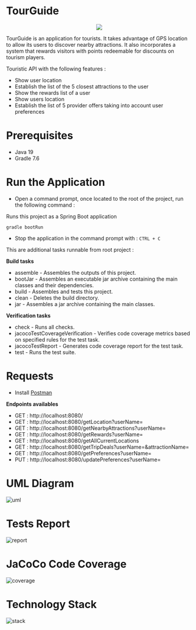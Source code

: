 # TourGuide

<p align="center">
  <img src=https://imagizer.imageshack.com/img923/5501/26aD16.png>
</p>

TourGuide is an application for tourists. It takes advantage of GPS location to allow its users to discover nearby attractions. It also incorporates a system that rewards visitors with points redeemable for discounts on tourism players.

Touristic API with the following features :
- Show user location
- Establish the list of the 5 closest attractions to the user
- Show the rewards list of a user
- Show users location
- Establish the list of 5 provider offers taking into account user preferences

# Prerequisites

- Java 19
- Gradle 7.6


# Run the Application

- Open a command prompt, once located to the root of the project, run the following command : 

Runs this project as a Spring Boot application
```
gradle bootRun
```

- Stop the application in the command prompt with : `CTRL + C`

This are additional tasks runnable from root project :

**Build tasks**

- assemble - Assembles the outputs of this project.
- bootJar - Assembles an executable jar archive containing the main classes and their dependencies.
- build - Assembles and tests this project.
- clean - Deletes the build directory.
- jar - Assembles a jar archive containing the main classes.

**Verification tasks**

- check - Runs all checks.
- jacocoTestCoverageVerification - Verifies code coverage metrics based on specified rules for the test task.
- jacocoTestReport - Generates code coverage report for the test task.
- test - Runs the test suite.


# Requests

- Install [Postman](https://www.postman.com/downloads/)

**Endpoints availables**

- GET : http://localhost:8080/
- GET : http://localhost:8080/getLocation?userName=
- GET : http://localhost:8080/getNearbyAttractions?userName=
- GET : http://localhost:8080/getRewards?userName=
- GET : http://localhost:8080/getAllCurrentLocations
- GET : http://localhost:8080/getTripDeals?userName=&attractionName=
- GET : http://localhost:8080/getPreferences?userName=
- PUT : http://localhost:8080/updatePreferences?userName=



# UML Diagram
![uml](https://imagizer.imageshack.com/img924/1951/HO29eq.png)

# Tests Report
![report](https://imagizer.imageshack.com/img923/3599/Y1sEkz.png)

# JaCoCo Code Coverage
![coverage](https://imagizer.imageshack.com/img923/108/tD7ULZ.png)

# Technology Stack
![stack](https://imagizer.imageshack.com/img922/1429/n2bAFu.png)
